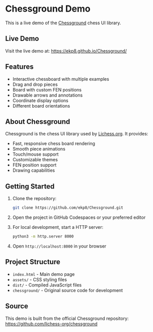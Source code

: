 # Chessground Demo

This is a live demo of the [Chessground](https://github.com/lichess-org/chessground) chess UI library.

## Live Demo

Visit the live demo at: https://ekp8.github.io/Chessground/

## Features

- Interactive chessboard with multiple examples
- Drag and drop pieces
- Board with custom FEN positions
- Drawable arrows and annotations
- Coordinate display options
- Different board orientations

## About Chessground

Chessground is the chess UI library used by [Lichess.org](https://lichess.org). It provides:

- Fast, responsive chess board rendering
- Smooth piece animations
- Touch/mouse support
- Customizable themes
- FEN position support
- Drawing capabilities

## Getting Started

1. Clone the repository:
   ```bash
   git clone https://github.com/ekp8/Chessground.git
   ```

2. Open the project in GitHub Codespaces or your preferred editor

3. For local development, start a HTTP server:
   ```bash
   python3 -m http.server 8000
   ```

4. Open `http://localhost:8000` in your browser

## Project Structure

- `index.html` - Main demo page
- `assets/` - CSS styling files
- `dist/` - Compiled JavaScript files
- `chessground/` - Original source code for development

## Source

This demo is built from the official Chessground repository: https://github.com/lichess-org/chessground
